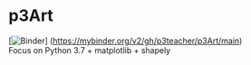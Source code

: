 # p3Art
[![Binder](https://mybinder.org/badge_logo.svg)]
(https://mybinder.org/v2/gh/p3teacher/p3Art/main) <br>
Focus on Python 3.7 + matplotlib + shapely
